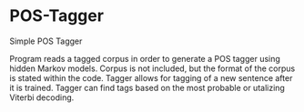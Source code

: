# POS-Tagger
Simple POS Tagger

Program reads a tagged corpus in order to generate a POS tagger using hidden Markov models.
Corpus is not included, but the format of the corpus is stated within the code.
Tagger allows for tagging of a new sentence after it is trained.
Tagger can find tags based on the most probable or utalizing Viterbi decoding.
